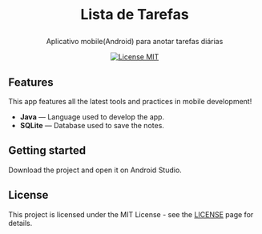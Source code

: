 <h1 align="center">
<br>
 

Lista de Tarefas
</h1>

<p align="center">Aplicativo mobile(Android) para anotar tarefas diárias</p>

<p align="center">
  <a href="https://opensource.org/licenses/MIT">
    <img src="https://img.shields.io/badge/License-MIT-blue.svg" alt="License MIT">
  </a>
</p>

## Features
[//]: # (Add the features of your project here:)
This app features all the latest tools and practices in mobile development!

- **Java** — Language used to develop the app.
- **SQLite** — Database used to save the notes.


## Getting started

Download the project and open it on Android Studio.


## License

This project is licensed under the MIT License - see the [LICENSE](https://opensource.org/licenses/MIT) page for details.
